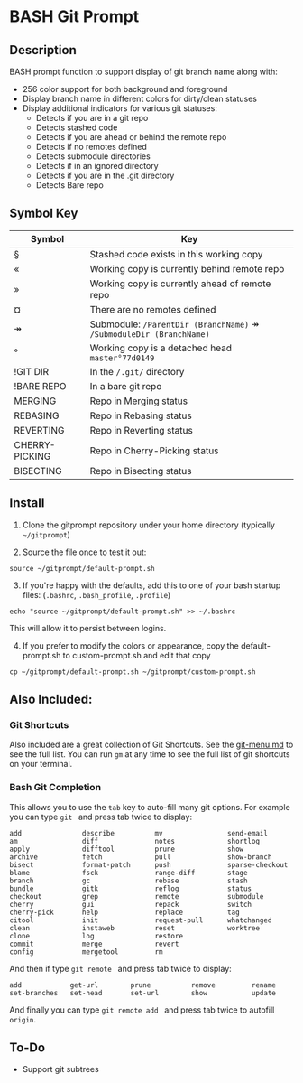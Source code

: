# BASH Git Prompt

## Description

BASH prompt function to support display of git branch name along with:
- 256 color support for both background and foreground
- Display branch name in different colors for dirty/clean statuses
- Display additional indicators for various git statuses:
  - Detects if you are in a git repo
  - Detects stashed code
  - Detects if you are ahead or behind the remote repo
  - Detects if no remotes defined
  - Detects submodule directories
  - Detects if in an ignored directory
  - Detects if you are in the .git directory
  - Detects Bare repo



## Symbol Key

| Symbol         | Key                                                                 |
|----------------|---------------------------------------------------------------------|
| §              | Stashed code exists in this working copy                            |
| «              | Working copy is currently behind remote repo                        |
| »              | Working copy is currently ahead of remote repo                      |
| ¤              | There are no remotes defined                                        |
| ↠             | Submodule: `/ParentDir (BranchName)` ↠ `/SubmoduleDir (BranchName)` |
| °              | Working copy is a detached head  `master°77d0149`                   |
| !GIT DIR       | In the `/.git/` directory                                           |
| !BARE REPO     | In a bare git repo                                                  |
| MERGING        | Repo in Merging status                                              |
| REBASING       | Repo in Rebasing status                                             |
| REVERTING      | Repo in Reverting status                                            |
| CHERRY-PICKING | Repo in Cherry-Picking status                                       |
| BISECTING      | Repo in Bisecting status                                            |



## Install

1) Clone the gitprompt repository under your home directory (typically `~/gitprompt`)

2) Source the file once to test it out:

```shell
source ~/gitprompt/default-prompt.sh
```

3) If you're happy with the defaults, add this to one of your bash startup files: (`.bashrc`, `.bash_profile`, `.profile`)

```shell
echo "source ~/gitprompt/default-prompt.sh" >> ~/.bashrc
```

This will allow it to persist between logins.

4) If you prefer to modify the colors or appearance, copy the default-prompt.sh to custom-prompt.sh and edit that copy

```shell
cp ~/gitprompt/default-prompt.sh ~/gitprompt/custom-prompt.sh
```

## Also Included:

### Git Shortcuts

Also included are a great collection of Git Shortcuts. See the [git-menu.md](git-menu.md) to see the full list. You can run `gm` at any time to see the full list of git shortcuts on your terminal.


### Bash Git Completion

This allows you to use the `tab` key to auto-fill many git options. For example you can type `git ` and press tab twice to display:
```
add               describe          mv                send-email
am                diff              notes             shortlog
apply             difftool          prune             show
archive           fetch             pull              show-branch
bisect            format-patch      push              sparse-checkout
blame             fsck              range-diff        stage
branch            gc                rebase            stash
bundle            gitk              reflog            status
checkout          grep              remote            submodule
cherry            gui               repack            switch
cherry-pick       help              replace           tag
citool            init              request-pull      whatchanged
clean             instaweb          reset             worktree
clone             log               restore
commit            merge             revert
config            mergetool         rm
```

And then if type `git remote ` and press tab twice to display:
```
add            get-url        prune          remove         rename
set-branches   set-head       set-url        show           update
```

And finally you can type `git remote add ` and press tab twice to autofill `origin`.


## To-Do

- Support git subtrees
